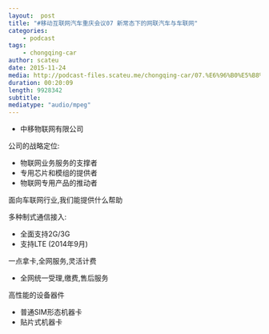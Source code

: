 ```yaml
---
layout:  post
title: "#移动互联网汽车重庆会议07 新常态下的网联汽车与车联网"
categories:
    - podcast
tags:
    - chongqing-car
author: scateu
date: 2015-11-24
media: http://podcast-files.scateu.me/chongqing-car/07.%E6%96%B0%E5%B8%B8%E6%80%81%E4%B8%8B%E7%9A%84%E7%BD%91%E8%81%94%E6%B1%BD%E8%BD%A6%E4%B8%8E%E8%BD%A6%E8%81%94%E7%BD%91.m4a
duration: 00:20:09 
length: 9928342
subtitle:
mediatype: "audio/mpeg"
---
```


 - 中移物联网有限公司

公司的战略定位:
 - 物联网业务服务的支撑者
 - 专用芯片和模组的提供者
 - 物联网专用产品的推动者

面向车联网行业,我们能提供什么帮助 

多种制式通信接入: 
 - 全面支持2G/3G
 - 支持LTE (2014年9月)

一点拿卡,全网服务,灵活计费
 - 全网统一受理,缴费,售后服务


高性能的设备器件
 - 普通SIM形态机器卡
 - 贴片式机器卡

